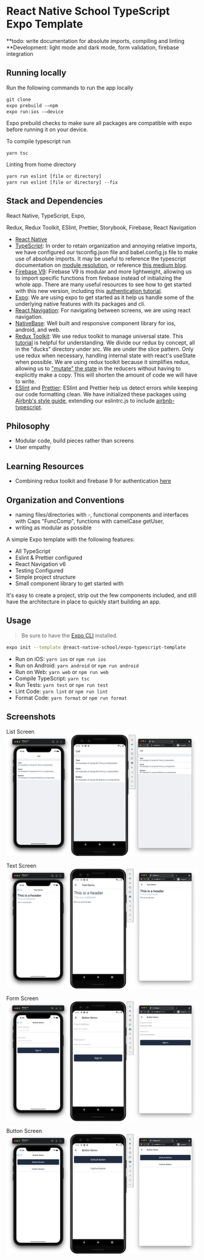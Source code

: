 # React Native School TypeScript Expo Template

**todo: write documentation for absolute imports, compiling and linting
**Development: light mode and dark mode, form validation, firebase integration
## Running locally
Run the following commands to run the app locally
```
git clone
expo prebuild -–npm
expo run:ios -–device
```
Expo prebuild checks to make sure all packages are compatible with expo before running it on your device.

To compile typescript run
```
yarn tsc
```

Linting from home directory
```
yarn run eslint [file or directory]
yarn run eslint [file or directory] --fix
```

## Stack and Dependencies

React Native, TypeScript, Expo, 

Redux, Redux Toolkit, ESlint, Prettier, Storybook, Firebase, React Navigation

* [React Native](https://reactnative.dev/)
* [TypeScript](https://www.typescriptlang.org/): In order to retain organization and annoying relative imports, we have configured our tsconfig.json file and babel.config.js file to make use of absolute imports. It may be useful to reference the typescript documentation on [module resolution](https://www.typescriptlang.org/docs/handbook/module-resolution.html), or reference [this medium blog](https://medium.com/geekculture/making-life-easier-with-absolute-imports-react-in-javascript-and-typescript-bbdab8a8a3a1).
* [Firebase V9](https://firebase.google.com/docs/web/modular-upgrade): Firebase V9 is modular and more lightweight, allowing us to import specific functions from firebase instead of initializing the whole app. There are many useful resources to see how to get started with this new version, including this [authentication tutorial](https://firebase.google.com/docs/auth/web/start).
* [Expo](https://expo.dev/): We are using expo to get started as it help us handle some of the underlying native features with its packages and cli.
* [React Navigation](https://reactnavigation.org/docs/getting-started/): For navigating between screens, we are using react navigation.
* [NativeBase](https://nativebase.io/): Well built and responsive component library for ios, android, and web.
* [Redux Toolkit](): We use redux toolkit to manage universal state. This [tutorial](https://www.youtube.com/watch?v=9zySeP5vH9c) is helpful for understanding. We divide our redux by concept, all in the "ducks" directory under src. We are under the slice pattern. Only use redux when necessary, handling internal state with react's useState when possible. We are using redux toolkit because it simplifies redux, allowing us to ["mutate" the state](https://redux.js.org/tutorials/quick-start#create-a-redux-state-slice) in the reducers without having to explicitly make a copy. This will shorten the amount of code we will have to write.
* [ESlint](https://eslint.org/) and [Prettier](https://prettier.io/): ESlint and Prettier help us detect errors while keeping our code formatting clean. We have initialized these packages using [Airbnb's style guide](https://github.com/airbnb/javascript/tree/master/react), extending our eslintrc.js to include [airbnb-typescript](https://www.npmjs.com/package/eslint-config-airbnb-typescript).

## Philosophy
* Modular code, build pieces rather than screens
* User empathy

## Learning Resources
* Combining redux toolkit and firebase 9 for authentication [here](https://blog.gmagnenat.co/user-authentication-and-persistence-firebase-9-react-redux-toolkit)

## Organization and Conventions
* naming files/directories with -, functional components and interfaces with Caps "FuncComp", functions with camelCase getUser,
* writing as modular as possible

A simple Expo template with the following features:

- All TypeScript
- Eslint & Prettier configured
- React Navigation v6
- Testing Configured
- Simple project structure
- Small component library to get started with

It's easy to create a project, strip out the few components included, and still have the architecture in place to quickly start building an app.

## Usage

> Be sure to have the [Expo CLI](https://docs.expo.io/workflow/expo-cli/) installed.

```bash
expo init --template @react-native-school/expo-typescript-template
```

- Run on iOS: `yarn ios` or `npm run ios`
- Run on Android: `yarn android` or `npm run android`
- Run on Web: `yarn web` or `npm run web`
- Compile TypeScript: `yarn tsc`
- Run Tests: `yarn test` or `npm run test`
- Lint Code: `yarn lint` or `npm run lint`
- Format Code: `yarn format` or `npm run format`

## Screenshots

List Screen
![List Screen](./assets/screenshots/list.png)

Text Screen
![Text Screen](./assets/screenshots/text.png)

Form Screen
![Form Screen](./assets/screenshots/form.png)

Button Screen
![Button Screen](./assets/screenshots/button.png)
